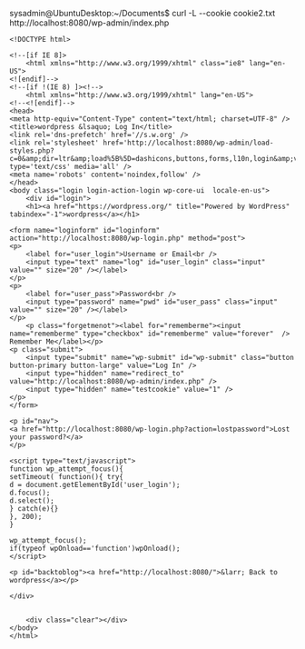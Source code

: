sysadmin@UbuntuDesktop:~/Documents$ curl -L --cookie cookie2.txt http://localhost:8080/wp-admin/index.php

    <!DOCTYPE html>

	<!--[if IE 8]>
		<html xmlns="http://www.w3.org/1999/xhtml" class="ie8" lang="en-US">
	<![endif]-->
	<!--[if !(IE 8) ]><!-->
		<html xmlns="http://www.w3.org/1999/xhtml" lang="en-US">
	<!--<![endif]-->
	<head>
	<meta http-equiv="Content-Type" content="text/html; charset=UTF-8" />
	<title>wordpress &lsaquo; Log In</title>
	<link rel='dns-prefetch' href='//s.w.org' />
    <link rel='stylesheet' href='http://localhost:8080/wp-admin/load-styles.php?c=0&amp;dir=ltr&amp;load%5B%5D=dashicons,buttons,forms,l10n,login&amp;ver=4.6.1' type='text/css' media='all' />
    <meta name='robots' content='noindex,follow' />
	</head>
	<body class="login login-action-login wp-core-ui  locale-en-us">
		<div id="login">
		<h1><a href="https://wordpress.org/" title="Powered by WordPress" tabindex="-1">wordpress</a></h1>
	
    <form name="loginform" id="loginform" action="http://localhost:8080/wp-login.php" method="post">
	<p>
		<label for="user_login">Username or Email<br />
		<input type="text" name="log" id="user_login" class="input" value="" size="20" /></label>
	</p>
	<p>
		<label for="user_pass">Password<br />
		<input type="password" name="pwd" id="user_pass" class="input" value="" size="20" /></label>
	</p>
		<p class="forgetmenot"><label for="rememberme"><input name="rememberme" type="checkbox" id="rememberme" value="forever"  /> Remember Me</label></p>
	<p class="submit">
		<input type="submit" name="wp-submit" id="wp-submit" class="button button-primary button-large" value="Log In" />
		<input type="hidden" name="redirect_to" value="http://localhost:8080/wp-admin/index.php" />
		<input type="hidden" name="testcookie" value="1" />
	</p>
    </form>

    <p id="nav">
	<a href="http://localhost:8080/wp-login.php?action=lostpassword">Lost your password?</a>
    </p>

    <script type="text/javascript">
    function wp_attempt_focus(){
    setTimeout( function(){ try{
    d = document.getElementById('user_login');
    d.focus();
    d.select();
    } catch(e){}
    }, 200);
    }

    wp_attempt_focus();
    if(typeof wpOnload=='function')wpOnload();
    </script>

	<p id="backtoblog"><a href="http://localhost:8080/">&larr; Back to wordpress</a></p>
	
	</div>

	
		<div class="clear"></div>
	</body>
	</html>
